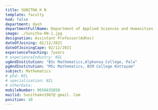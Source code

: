 ```yaml
---
title: SUNITHA K N
template: faculty
hod: false
department: dash
departmentFullName: Department of Applied Sciences and Humanities
image: ./Sunitha-KN-1.jpg
designation: Assistant Professor(Adhoc)
dateOfJoining: 02/12/2021
dateOfJoiningCape: 02/12/2021
experienceTeaching: 7years
# experienceIndustry: NIL
ugAndInstitution: "BSc Mathematics,Alphonsa College, Pala"
pgAndInstitution: "MSc Mathematics, BCM College Kottayam"
subject: Mathematics
# phd: NIL
# specialization: NIL
# otherData: 
mobileNumber: 9656635858
mailid: Sunithakn1987@ gmail. Com
position: 10
---
```

